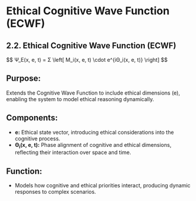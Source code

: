 # Ethical Cognitive Wave Function (ECWF)

## 2.2. Ethical Cognitive Wave Function (ECWF)
<p>
$$
Ψ_E(x, e, t) = Σ \left[ M_i(x, e, t) \cdot e^{iΘ_i(x, e, t)} \right]
$$
</p>

## Purpose:

Extends the Cognitive Wave Function to include ethical dimensions (e), enabling the system to model ethical reasoning dynamically.

## Components:

- **e:** Ethical state vector, introducing ethical considerations into the cognitive process.
- **Θ<sub>i</sub>(x, e, t):** Phase alignment of cognitive and ethical dimensions, reflecting their interaction over space and time.

## Function:

- Models how cognitive and ethical priorities interact, producing dynamic responses to complex scenarios.
